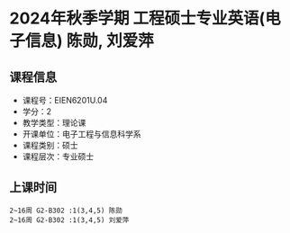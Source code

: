 # 2024年秋季学期 工程硕士专业英语(电子信息) 陈勋, 刘爱萍






## 课程信息

- 课程号：EIEN6201U.04
- 学分：2
- 教学类型：理论课
- 开课单位：电子工程与信息科学系
- 课程类别：硕士
- 课程层次：专业硕士

## 上课时间

```
2~16周 G2-B302 :1(3,4,5) 陈勋
2~16周 G2-B302 :1(3,4,5) 刘爱萍
```

